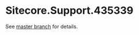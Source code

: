 # Sitecore.Support.435339

See [master branch](https://github.com/sitecoresupport/Sitecore.Support.435339) for details.